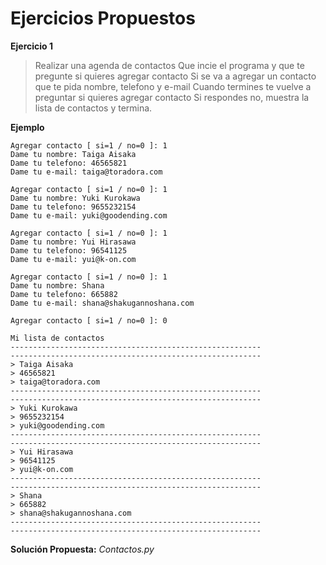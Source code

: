 Ejercicios Propuestos
========================
**Ejercicio 1**

>Realizar una agenda de contactos
>Que incie el programa y que te pregunte si quieres agregar contacto
>Si se va a agregar un contacto que te pida nombre, telefono y e-mail
>Cuando termines te vuelve a preguntar si quieres agregar contacto
>Si respondes no, muestra la lista de contactos y termina.

**Ejemplo**  

	Agregar contacto [ si=1 / no=0 ]: 1
	Dame tu nombre: Taiga Aisaka
	Dame tu telefono: 46565821
	Dame tu e-mail: taiga@toradora.com
	
	Agregar contacto [ si=1 / no=0 ]: 1
	Dame tu nombre: Yuki Kurokawa
	Dame tu telefono: 9655232154
	Dame tu e-mail: yuki@goodending.com
	
	Agregar contacto [ si=1 / no=0 ]: 1
	Dame tu nombre: Yui Hirasawa
	Dame tu telefono: 96541125
	Dame tu e-mail: yui@k-on.com
	
	Agregar contacto [ si=1 / no=0 ]: 1
	Dame tu nombre: Shana
	Dame tu telefono: 665882
	Dame tu e-mail: shana@shakugannoshana.com
	
	Agregar contacto [ si=1 / no=0 ]: 0
	
	Mi lista de contactos
	--------------------------------------------------------
	--------------------------------------------------------
	> Taiga Aisaka
	> 46565821
	> taiga@toradora.com
	--------------------------------------------------------
	--------------------------------------------------------
	> Yuki Kurokawa
	> 9655232154
	> yuki@goodending.com
	--------------------------------------------------------
	--------------------------------------------------------
	> Yui Hirasawa
	> 96541125
	> yui@k-on.com
	--------------------------------------------------------
	--------------------------------------------------------
	> Shana
	> 665882
	> shana@shakugannoshana.com
	--------------------------------------------------------
	--------------------------------------------------------
	
**Solución Propuesta:** *Contactos.py*
